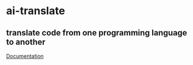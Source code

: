 # ai-translate

## translate code from one programming language to another

[Documentation](README.md)
